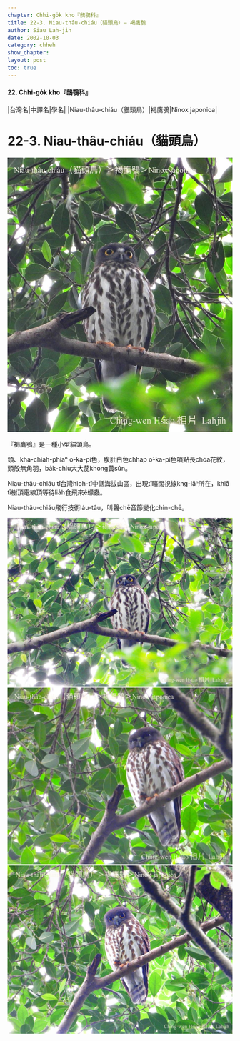 ```yaml
---
chapter: Chhi-go̍k kho『鴟鶚科』
title: 22-3. Niau-thâu-chiáu（貓頭鳥）— 褐鷹鴞
author: Siau Lah-jih
date: 2002-10-03
category: chheh
show_chapter: 
layout: post
toc: true
---
```


#### 22. Chhi-go̍k kho『鴟鶚科』


|台灣名|中譯名|學名|
|Niau-thâu-chiáu（貓頭鳥）|褐鷹鴞|Ninox japonica|


# 22-3. Niau-thâu-chiáu（貓頭鳥）

![](../too5/22/22-3-4.褐鷹鴞.jpg)


『褐鷹鴞』是一種小型貓頭鳥。

頭、kha-chiah-phiaⁿ o͘-ka-pi色，腹肚白色chhap o͘-ka-pi色噴點長chōa花紋，頭殼無角羽，ba̍k-chiu大大蕊khong黃sûn。

Niau-thâu-chiáu tī台灣hioh-tī中低海拔山區，出現tī曠闊視線kng-iāⁿ所在，khiā tī樹頂電線頂等待lia̍h食飛來ê蠓蟲。

Niau-thâu-chiáu飛行技術láu-tâu，叫聲chē音節變化chin-chē。


![](../too5/22/22-3-3.褐鷹鴞.jpg)
![](../too5/22/22-3-2.褐鷹鴞.jpg)
![](../too5/22/22-3-1.褐鷹鴞.jpg)



